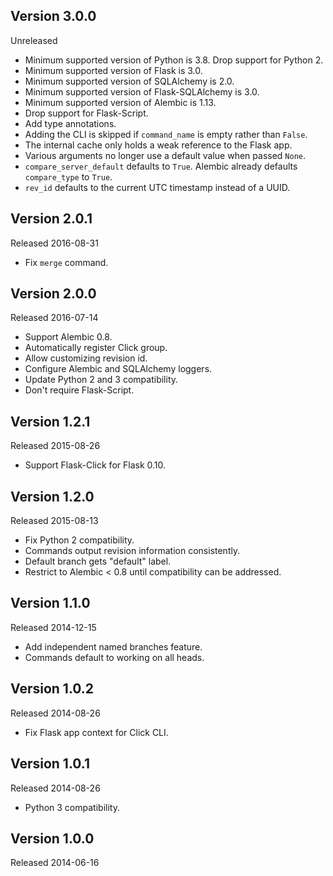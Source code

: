 ## Version 3.0.0

Unreleased

- Minimum supported version of Python is 3.8. Drop support for Python 2.
- Minimum supported version of Flask is 3.0.
- Minimum supported version of SQLAlchemy is 2.0.
- Minimum supported version of Flask-SQLAlchemy is 3.0.
- Minimum supported version of Alembic is 1.13.
- Drop support for Flask-Script.
- Add type annotations.
- Adding the CLI is skipped if `command_name` is empty rather than `False`.
- The internal cache only holds a weak reference to the Flask app.
- Various arguments no longer use a default value when passed `None`.
- `compare_server_default` defaults to `True`. Alembic already defaults
  `compare_type` to `True`.
- `rev_id` defaults to the current UTC timestamp instead of a UUID.

## Version 2.0.1

Released 2016-08-31

- Fix `merge` command.

## Version 2.0.0

Released 2016-07-14

- Support Alembic 0.8.
- Automatically register Click group.
- Allow customizing revision id.
- Configure Alembic and SQLAlchemy loggers.
- Update Python 2 and 3 compatibility.
- Don't require Flask-Script.

## Version 1.2.1

Released 2015-08-26

- Support Flask-Click for Flask 0.10.

## Version 1.2.0

Released 2015-08-13

- Fix Python 2 compatibility.
- Commands output revision information consistently.
- Default branch gets "default" label.
- Restrict to Alembic < 0.8 until compatibility can be addressed.

## Version 1.1.0

Released 2014-12-15

- Add independent named branches feature.
- Commands default to working on all heads.

## Version 1.0.2

Released 2014-08-26

- Fix Flask app context for Click CLI.

## Version 1.0.1

Released 2014-08-26

- Python 3 compatibility.

## Version 1.0.0

Released 2014-06-16
